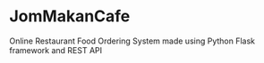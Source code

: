 # JomMakanCafe
Online Restaurant Food Ordering System made using Python Flask framework and REST API
